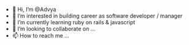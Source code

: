 - 👋 Hi, I’m @Advya
- 👀 I’m interested in building career as software developer / manager
- 🌱 I’m currently learning ruby on rails & javascript
- 💞️ I’m looking to collaborate on ...
- 📫 How to reach me ...

<!---
Advya/Advya is a ✨ special ✨ repository because its `README.md` (this file) appears on your GitHub profile.
You can click the Preview link to take a look at your changes.
--->
